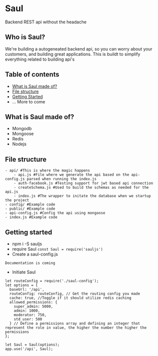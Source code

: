 
# Saul
Backend REST api without the headache

## Who is Saul?
We're building a autogeneated backend api, so you can worry about your customers, and building great applications. This is buildt to simplify everything related to building api's

## Table of contents
* [What is Saul made of?](#madeof)
* [File structure](#file-structure)
* [Getting Started](#getting-started)
* ... More to come

## <a name="madeof"></a>What is Saul made of?
* Mongodb
* Mongoose
* Redis
* Nodejs

## <a name="file-structure"></a>File structure
```
- api/ #This is where the magic happens
    - api.js #File where we generate the api based on the api-config.js parsed when running the index.js
    - auth-facebook.js #Testing support for jwt based api connection
    - createSchema.js #Used to build the schemas as needed for the api.js
    - index.js #The wrapper to initate the database when we startup the project
- config/ #Example code
- public/ #Example code
- api-config.js #Config the api using mongoose
- index.js #Example code
```

## <a name="getting-started"></a>Getting started

* npm i -S sauljs
* require Saul `const Saul = require('sauljs')`
* Create a saul-config.js

```
Documentation is coming
```

* Initiate Saul
```
let routeConfig = require('./saul-config');
let options = {
  baseUrl: '/api',
  routeConfig: routeConfig, // Get the routing config you made
  cache: true, //Toggle if it should utilize redis caching
  allowed_permissions: {
    super_admin: 5000,
    admin: 1000,
    moderator: 750,
    std_user: 500
  } // Define a permissions array and defining an integer that represent the role in value, the higher the number the higher the permissions
};

let Saul = Saul(options);
app.use('/api', Saul);
```